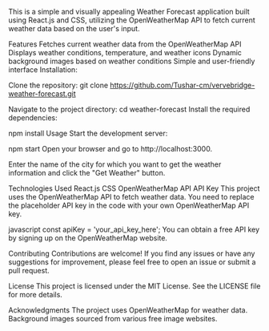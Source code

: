 This is a simple and visually appealing Weather Forecast application built using React.js and CSS, utilizing the OpenWeatherMap API to fetch current weather data based on the user's input.

Features
Fetches current weather data from the OpenWeatherMap API
Displays weather conditions, temperature, and weather icons
Dynamic background images based on weather conditions
Simple and user-friendly interface
Installation:

Clone the repository:
git clone https://github.com/Tushar-cm/vervebridge-weather-forecast.git

Navigate to the project directory:
cd weather-forecast Install the required dependencies:

npm install Usage Start the development server:

npm start Open your browser and go to http://localhost:3000.

Enter the name of the city for which you want to get the weather information and click the "Get Weather" button.

Technologies Used React.js CSS OpenWeatherMap API API Key This project uses the OpenWeatherMap API to fetch weather data. You need to replace the placeholder API key in the code with your own OpenWeatherMap API key.

javascript const apiKey = 'your_api_key_here'; You can obtain a free API key by signing up on the OpenWeatherMap website.

Contributing Contributions are welcome! If you find any issues or have any suggestions for improvement, please feel free to open an issue or submit a pull request.

License This project is licensed under the MIT License. See the LICENSE file for more details.

Acknowledgments The project uses OpenWeatherMap for weather data. Background images sourced from various free image websites.

